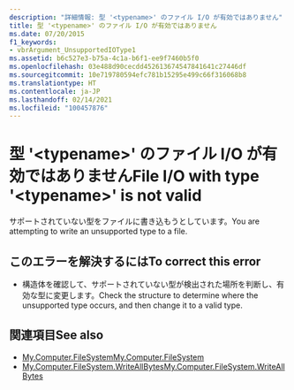 ```yaml
---
description: "詳細情報: 型 '<typename>' のファイル I/O が有効ではありません"
title: 型 '<typename>' のファイル I/O が有効ではありません
ms.date: 07/20/2015
f1_keywords:
- vbrArgument_UnsupportedIOType1
ms.assetid: b6c527e3-b75a-4c1a-b6f1-ee9f7460b5f0
ms.openlocfilehash: 03e488d90cecdd452613674547841641c27446df
ms.sourcegitcommit: 10e719780594efc781b15295e499c66f316068b8
ms.translationtype: HT
ms.contentlocale: ja-JP
ms.lasthandoff: 02/14/2021
ms.locfileid: "100457876"
---
```

# <a name="file-io-with-type-typename-is-not-valid"></a><span data-ttu-id="aacde-103">型 '\<typename>' のファイル I/O が有効ではありません</span><span class="sxs-lookup"><span data-stu-id="aacde-103">File I/O with type '\<typename>' is not valid</span></span>

<span data-ttu-id="aacde-104">サポートされていない型をファイルに書き込もうとしています。</span><span class="sxs-lookup"><span data-stu-id="aacde-104">You are attempting to write an unsupported type to a file.</span></span>  
  
## <a name="to-correct-this-error"></a><span data-ttu-id="aacde-105">このエラーを解決するには</span><span class="sxs-lookup"><span data-stu-id="aacde-105">To correct this error</span></span>  
  
- <span data-ttu-id="aacde-106">構造体を確認して、サポートされていない型が検出された場所を判断し、有効な型に変更します。</span><span class="sxs-lookup"><span data-stu-id="aacde-106">Check the structure to determine where the unsupported type occurs, and then change it to a valid type.</span></span>  
  
## <a name="see-also"></a><span data-ttu-id="aacde-107">関連項目</span><span class="sxs-lookup"><span data-stu-id="aacde-107">See also</span></span>

- [<span data-ttu-id="aacde-108">My.Computer.FileSystem</span><span class="sxs-lookup"><span data-stu-id="aacde-108">My.Computer.FileSystem</span></span>](xref:Microsoft.VisualBasic.FileIO.FileSystem)
- [<span data-ttu-id="aacde-109">My.Computer.FileSystem.WriteAllBytes</span><span class="sxs-lookup"><span data-stu-id="aacde-109">My.Computer.FileSystem.WriteAllBytes</span></span>](xref:Microsoft.VisualBasic.MyServices.FileSystemProxy.WriteAllBytes%2A)
